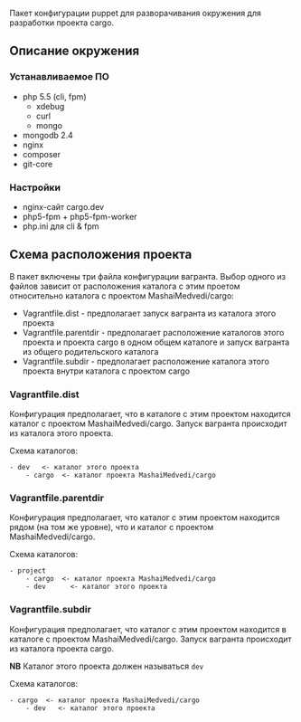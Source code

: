 Пакет конфигурации puppet для разворачивания окружения для разработки проекта  cargo.

## Описание окружения

### Устанавливаемое ПО

* php 5.5 (cli, fpm)
  * xdebug
  * curl
  * mongo
* mongodb 2.4
* nginx
* composer
* git-core

### Настройки

* nginx-сайт cargo.dev
* php5-fpm + php5-fpm-worker
* php.ini для cli & fpm

## Схема расположения проекта

В пакет включены три файла конфигурации вагранта. Выбор одного из файлов зависит от расположения каталога с этим проетом относительно каталога с проектом MashaiMedvedi/cargo:

* Vagrantfile.dist - предполагает запуск вагранта из каталога этого проекта
* Vagrantfile.parentdir - предполагает расположение каталогов этого проекта и проекта cargo в одном общем каталоге и запуск вагранта из общего родительского каталога
* Vagrantfile.subdir - предполагает расположение каталога этого проекта внутри каталога с проектом cargo

### Vagrantfile.dist

Конфигурация предполагает, что в каталоге с этим проектом находится каталог с проектом MashaiMedvedi/cargo.
Запуск вагранта происходит из каталога этого проекта.

Схема каталогов:
``` text
- dev   <- каталог этого проекта
	- cargo  <- каталог проекта MashaiMedvedi/cargo
```

### Vagrantfile.parentdir

Конфигурация предполагает, что каталог с этим проектом находится рядом (на том же уровне), что и каталог с проектом MashaiMedvedi/cargo.

Схема каталогов:
``` text
- project
    - cargo  <- каталог проекта MashaiMedvedi/cargo
    - dev      <- каталог этого проекта
 ```
### Vagrantfile.subdir

Конфигурация предполагает, что каталог с этим проектом находится в каталоге с проектом MashaiMedvedi/cargo.
Запуск вагранта происходит из каталога проекта cargo. 

**NB** Каталог этого проекта должен называться `dev`

Схема каталогов:
``` text
- cargo  <- каталог проекта MashaiMedvedi/cargo
    - dev   <- каталог этого проекта
 ```
